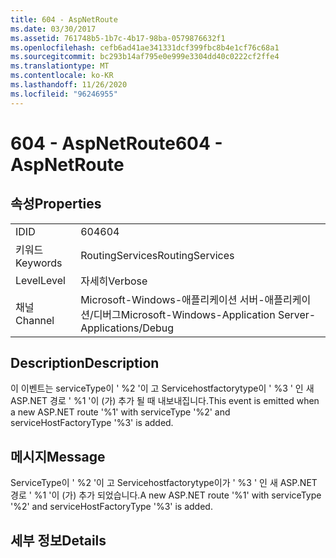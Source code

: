 ```yaml
---
title: 604 - AspNetRoute
ms.date: 03/30/2017
ms.assetid: 761748b5-1b7c-4b17-98ba-0579876632f1
ms.openlocfilehash: cefb6ad41ae341331dcf399fbc8b4e1cf76c68a1
ms.sourcegitcommit: bc293b14af795e0e999e3304dd40c0222cf2ffe4
ms.translationtype: MT
ms.contentlocale: ko-KR
ms.lasthandoff: 11/26/2020
ms.locfileid: "96246955"
---
```

# <a name="604---aspnetroute"></a><span data-ttu-id="4a7a3-102">604 - AspNetRoute</span><span class="sxs-lookup"><span data-stu-id="4a7a3-102">604 - AspNetRoute</span></span>

## <a name="properties"></a><span data-ttu-id="4a7a3-103">속성</span><span class="sxs-lookup"><span data-stu-id="4a7a3-103">Properties</span></span>  
  
|||  
|-|-|  
|<span data-ttu-id="4a7a3-104">ID</span><span class="sxs-lookup"><span data-stu-id="4a7a3-104">ID</span></span>|<span data-ttu-id="4a7a3-105">604</span><span class="sxs-lookup"><span data-stu-id="4a7a3-105">604</span></span>|  
|<span data-ttu-id="4a7a3-106">키워드</span><span class="sxs-lookup"><span data-stu-id="4a7a3-106">Keywords</span></span>|<span data-ttu-id="4a7a3-107">RoutingServices</span><span class="sxs-lookup"><span data-stu-id="4a7a3-107">RoutingServices</span></span>|  
|<span data-ttu-id="4a7a3-108">Level</span><span class="sxs-lookup"><span data-stu-id="4a7a3-108">Level</span></span>|<span data-ttu-id="4a7a3-109">자세히</span><span class="sxs-lookup"><span data-stu-id="4a7a3-109">Verbose</span></span>|  
|<span data-ttu-id="4a7a3-110">채널</span><span class="sxs-lookup"><span data-stu-id="4a7a3-110">Channel</span></span>|<span data-ttu-id="4a7a3-111">Microsoft-Windows-애플리케이션 서버-애플리케이션/디버그</span><span class="sxs-lookup"><span data-stu-id="4a7a3-111">Microsoft-Windows-Application Server-Applications/Debug</span></span>|  
  
## <a name="description"></a><span data-ttu-id="4a7a3-112">Description</span><span class="sxs-lookup"><span data-stu-id="4a7a3-112">Description</span></span>  

 <span data-ttu-id="4a7a3-113">이 이벤트는 serviceType이 ' %2 '이 고 Servicehostfactorytype이 ' %3 ' 인 새 ASP.NET 경로 ' %1 '이 (가) 추가 될 때 내보내집니다.</span><span class="sxs-lookup"><span data-stu-id="4a7a3-113">This event is emitted when a new ASP.NET route '%1' with serviceType '%2' and serviceHostFactoryType '%3' is added.</span></span>  
  
## <a name="message"></a><span data-ttu-id="4a7a3-114">메시지</span><span class="sxs-lookup"><span data-stu-id="4a7a3-114">Message</span></span>  

 <span data-ttu-id="4a7a3-115">ServiceType이 ' %2 '이 고 Servicehostfactorytype이가 ' %3 ' 인 새 ASP.NET 경로 ' %1 '이 (가) 추가 되었습니다.</span><span class="sxs-lookup"><span data-stu-id="4a7a3-115">A new ASP.NET route '%1' with serviceType '%2' and serviceHostFactoryType '%3' is added.</span></span>  
  
## <a name="details"></a><span data-ttu-id="4a7a3-116">세부 정보</span><span class="sxs-lookup"><span data-stu-id="4a7a3-116">Details</span></span>
